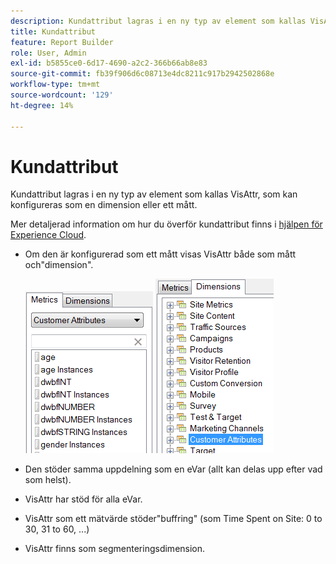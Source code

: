 ```yaml
---
description: Kundattribut lagras i en ny typ av element som kallas VisAttr, som kan konfigureras som en dimension eller ett mått.
title: Kundattribut
feature: Report Builder
role: User, Admin
exl-id: b5855ce0-6d17-4690-a2c2-366b66ab8e83
source-git-commit: fb39f906d6c08713e4dc8211c917b2942502868e
workflow-type: tm+mt
source-wordcount: '129'
ht-degree: 14%

---
```


# Kundattribut

Kundattribut lagras i en ny typ av element som kallas VisAttr, som kan konfigureras som en dimension eller ett mått.

Mer detaljerad information om hur du överför kundattribut finns i [hjälpen för Experience Cloud](https://experienceleague.adobe.com/docs/core-services/interface/customer-attributes/attributes.html).

* Om den är konfigurerad som ett mått visas VisAttr både som mått och&quot;dimension&quot;.

  ![Skärmbild med mått och dimensionsattribut.](assets/ca_metrics.png)  ![](assets/ca_dimension.png)

* Den stöder samma uppdelning som en eVar (allt kan delas upp efter vad som helst).
* VisAttr har stöd för alla eVar.
* VisAttr som ett mätvärde stöder&quot;buffring&quot; (som Time Spent on Site: 0 to 30, 31 to 60, ...)
* VisAttr finns som segmenteringsdimension.
